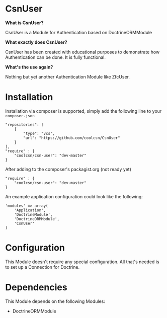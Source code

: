 CsnUser
=======

**What is CsnUser?**

CsnUser is a Module for Authentication based on DoctrineORMModule

**What exactly does CsnUser?**

CsnUser has been created with educational purposes to demonstrate how Authentication can be done. It is fully functional.

**What's the use again?**

Nothing but yet another Authentication Module like ZfcUser.

Installation
============

Installation via composer is supported, simply add the following line to your ```composer.json```

```
"repositories": [
	{
		"type": "vcs",
		"url": "https://github.com/coolcsn/CsnUser"
	}
],
"require" : {
    "coolcsn/csn-user": "dev-master"
}
```

After adding to the composer's packagist.org (not ready yet)

```
"require" : {
    "coolcsn/csn-user": "dev-master"
}
```

An example application configuration could look like the following:

```
'modules' => array(
    'Application',
    'DoctrineModule',
    'DoctrineORMModule',
    'CsnUser'
)
```

Configuration
=============

This Module doesn't require any special configuration. All that's needed is to set up a Connection for Doctrine.

Dependencies
============

This Module depends on the following Modules:

 - DoctrineORMModule
